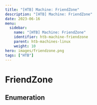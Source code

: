 ```yaml
---
title: "[HTB] Machine: FriendZone"
description: "[HTB] Machine: FriendZone"
date: 2023-06-16
menu:
  sidebar:
    name: "[HTB] Machine: FriendZone"
    identifier: htb-machine-friendzone
    parent: htb-machines-linux
    weight: 10
hero: images/friendzone.png
tags: ["HTB"]
---
```


# FriendZone
## Enumeration